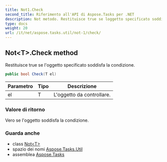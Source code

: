 ```yaml
---
title: Not1.Check
second_title: Riferimento all'API di Aspose.Tasks per .NET
description: Not metodo. Restituisce true se loggetto specificato soddisfa la condizione.
type: docs
weight: 20
url: /it/net/aspose.tasks.util/not-1/check/
---
```

## Not&lt;T&gt;.Check method

Restituisce true se l'oggetto specificato soddisfa la condizione.

```csharp
public bool Check(T el)
```

| Parametro | Tipo | Descrizione |
| --- | --- | --- |
| el | T | L'oggetto da controllare. |

### Valore di ritorno

Vero se l'oggetto soddisfa la condizione.

### Guarda anche

* class [Not&lt;T&gt;](../)
* spazio dei nomi [Aspose.Tasks.Util](../../not-1/)
* assemblea [Aspose.Tasks](../../../)


